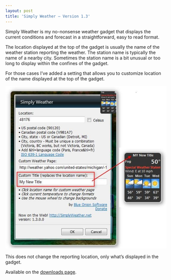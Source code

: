 ```yaml
---
layout: post
title: 'Simply Weather – Version 1.3'
---
```

Simply Weather is my no-nonsense weather gadget that displays the current conditions and forecast in a straightforward, easy to read format.

The location displayed at the top of the gadget is usually the name of the weather station reporting the weather. The station name is typically the name of a nearby city. Sometimes the station name is a bit unusual or too long to display within the confines of the gadget.

For those cases I’ve added a setting that allows you to customize location of the name displayed at the top of the gadget.

![Untitled](/cdn/images/blog/SimplyWeatherVersion1.3_8C75/Untitled.jpg)

This does not change the reporting location, only what’s displayed in the gadget.

Available on the [downloads page](/downloads).
